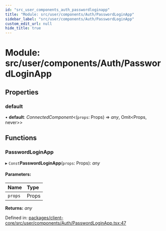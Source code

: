 ```yaml
---
id: "src_user_components_auth_passwordloginapp"
title: "Module: src/user/components/Auth/PasswordLoginApp"
sidebar_label: "src/user/components/Auth/PasswordLoginApp"
custom_edit_url: null
hide_title: true
---
```


# Module: src/user/components/Auth/PasswordLoginApp

## Properties

### default

• **default**: *ConnectedComponent*<(`props`: Props) => *any*, Omit<Props, never\>\>

## Functions

### PasswordLoginApp

▸ `Const`**PasswordLoginApp**(`props`: Props): *any*

#### Parameters:

Name | Type |
:------ | :------ |
`props` | Props |

**Returns:** *any*

Defined in: [packages/client-core/src/user/components/Auth/PasswordLoginApp.tsx:47](https://github.com/xr3ngine/xr3ngine/blob/673ad6a5f/packages/client-core/src/user/components/Auth/PasswordLoginApp.tsx#L47)
